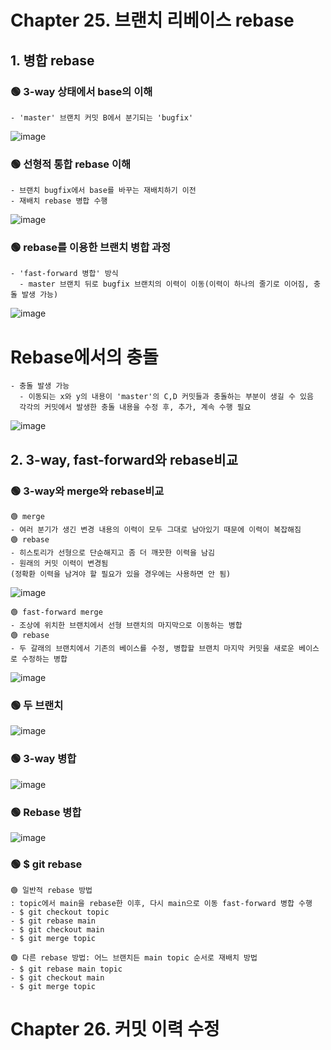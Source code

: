 # Chapter 25. 브랜치 리베이스 rebase
## 1. 병합 rebase
### 🟢 3-way 상태에서 base의 이해
```
- 'master' 브랜치 커밋 B에서 분기되는 'bugfix'
```
![image](https://github.com/simsoohyeon/2023-OSS_simsoohyeon_study/assets/127268889/2c8373bc-fde9-4c48-bb50-9f8e7678a0d4)
### 🟢 선형적 통합 rebase 이해
```
- 브랜치 bugfix에서 base를 바꾸는 재배치하기 이전
- 재배치 rebase 병합 수행
```
![image](https://github.com/simsoohyeon/2023-OSS_simsoohyeon_study/assets/127268889/dbc103da-ee05-47c2-abd5-6bbf27b5516f)
### 🟢 rebase를 이용한 브랜치 병합 과정
```
- 'fast-forward 병합' 방식
  - master 브랜치 뒤로 bugfix 브랜치의 이력이 이동(이력이 하나의 줄기로 이어짐, 충돌 발생 가능)
```
![image](https://github.com/simsoohyeon/2023-OSS_simsoohyeon_study/assets/127268889/df53c663-84bf-4ce1-b306-698b5db9d9c4)
# Rebase에서의 충돌
```
- 충돌 발생 가능
  - 이동되는 x와 y의 내용이 'master'의 C,D 커밋들과 충돌하는 부분이 생길 수 있음
  각각의 커밋에서 발생한 충돌 내용을 수정 후, 추가, 계속 수행 필요
```
![image](https://github.com/simsoohyeon/2023-OSS_simsoohyeon_study/assets/127268889/61377606-3741-463c-8ae4-b3021c4a5123)
## 2. 3-way, fast-forward와 rebase비교
### 🟢 3-way와 merge와 rebase비교
```
🟢 merge
- 여러 분기가 생긴 변경 내용의 이력이 모두 그대로 남아있기 때문에 이력이 복잡해짐
🟢 rebase
- 히스토리가 선형으로 단순해지고 좀 더 깨끗한 이력을 남김
- 원래의 커밋 이력이 변경됨
(정확환 이력을 남겨야 할 필요가 있을 경우에는 사용하면 안 됨)
```
![image](https://github.com/simsoohyeon/2023-OSS_simsoohyeon_study/assets/127268889/ca9963c0-62d0-4087-9f4d-f9d8a3fc95ff)
```
🟢 fast-forward merge
- 조상에 위치한 브랜치에서 선형 브랜치의 마지막으로 이동하는 병합
🟢 rebase
- 두 갈래의 브랜치에서 기존의 베이스를 수정, 병합할 브랜치 마지막 커밋을 새로운 베이스로 수정하는 병합
```
![image](https://github.com/simsoohyeon/2023-OSS_simsoohyeon_study/assets/127268889/74ebbe88-88be-4dd7-a0b6-8276ed5db004)
### 🟢 두 브랜치
![image](https://github.com/simsoohyeon/2023-OSS_simsoohyeon_study/assets/127268889/509c9b94-b344-4366-b1c2-12a4c4c3068c)
### 🟢 3-way 병합
![image](https://github.com/simsoohyeon/2023-OSS_simsoohyeon_study/assets/127268889/39d7f5fd-1114-4560-87da-4ac9d96af9da)
### 🟢 Rebase 병합
![image](https://github.com/simsoohyeon/2023-OSS_simsoohyeon_study/assets/127268889/b5d37cd9-b71e-40d4-ad82-837bd25028c6)
### 🟢 $ git rebase <newparent><branch>
```
🟢 일반적 rebase 방법
: topic에서 main을 rebase한 이후, 다시 main으로 이동 fast-forward 병합 수행
- $ git checkout topic
- $ git rebase main
- $ git checkout main
- $ git merge topic

🟢 다른 rebase 방법: 어느 브랜치든 main topic 순서로 재배치 방법
- $ git rebase main topic
- $ git checkout main
- $ git merge topic
```


# Chapter 26. 커밋 이력 수정

